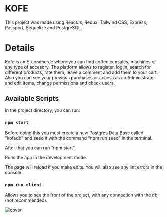 # KOFE

This project was made using ReactJs, Redux, Tailwind CSS, Express, Passport, Sequelize and PostgreSQL.

# Details

Kofe is an E-commerce where you can find coffee capsules, machines or any type of accesory. The platform allows to register, log in, search for different products, rate them, leave a comment and add them to your cart. Also you can see your previous purchases or access as an Administrator and edit items, change permissions and check users.


## Available Scripts

In the project directory, you can run:

### `npm start`

Before doing this you must create a new Postgres Data Base called "kofedb" and seed it with the command "npm run seed" in the terminal.

After that you can run "npm start".

Runs the app in the development mode.

The page will reload if you make edits.
You will also see any lint errors in the console.

### `npm run client`

Allows you to see the front of the project, with any connection with the db (not recommended).


![cover](https://imgur.com/BNzEZe0)

